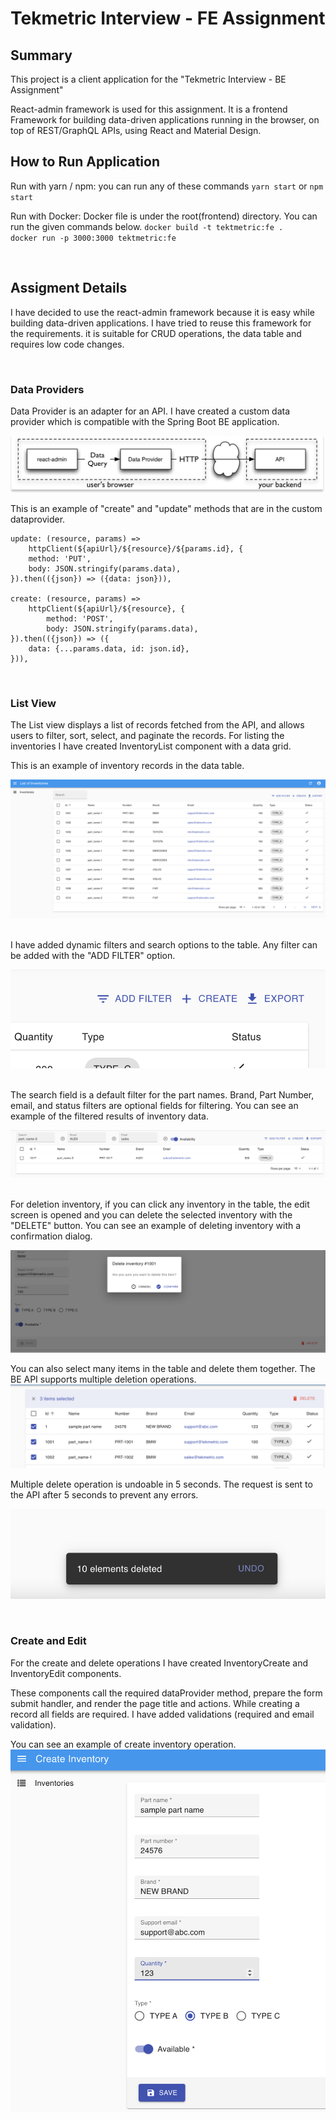 # Tekmetric Interview - FE Assignment

## Summary
This project is a client application for the "Tekmetric Interview - BE Assignment"

React-admin framework is used for this assignment.
It is a frontend Framework for building data-driven applications running in the browser, on top of REST/GraphQL APIs, using React and Material Design.

## How to Run Application
Run with yarn / npm:
you can run any of these commands `yarn start` or `npm start`

Run with Docker:
Docker file is under the root(frontend) directory. You can run the given commands below.
`docker build -t tektmetric:fe .` <br> `docker run -p 3000:3000 tektmetric:fe`

<br>

## Assigment Details
I have decided to use the react-admin framework because it is easy while building data-driven applications.
I have tried to reuse this framework for the requirements. it is suitable for CRUD operations, the data table and requires low code changes.

<br>

### Data Providers
Data Provider is an adapter for an API. I have created a custom data provider which is compatible with the Spring Boot BE application.

![img.png](images/adapter.png)


This is an example of "create" and "update" methods that are in the custom dataprovider.

````
update: (resource, params) =>
    httpClient(${apiUrl}/${resource}/${params.id}, {
    method: 'PUT',
    body: JSON.stringify(params.data),
}).then(({json}) => ({data: json})),

create: (resource, params) =>
    httpClient(${apiUrl}/${resource}, {
        method: 'POST',
        body: JSON.stringify(params.data),
}).then(({json}) => ({
    data: {...params.data, id: json.id},
})),
````
<br>

### List View
The List view displays a list of records fetched from the API, and allows users to filter, sort, select, and paginate the records.
For listing the inventories I have created InventoryList component with a data grid.

This is an example of inventory records in the data table.

![img.png](images/list.png)

<br>
I have added dynamic filters and search options to the table. Any filter can be added with the "ADD FILTER" option.

![img.png](images/filters.png)

<br>
The search field is a default filter for the part names. Brand, Part Number, email, and status filters are optional fields for filtering.
You can see an example of the filtered results of inventory data.

![img.png](images/filteredResults.png)

<br>
For deletion inventory, if you can click any inventory in the table, the edit screen is opened and you can delete the selected inventory with the "DELETE" button.
You can see an example of deleting inventory with a confirmation dialog.

![img.png](images/delete.png)

You can also select many items in the table and delete them together. The BE API supports multiple deletion operations.
![img.png](images/deleteMany.png)

Multiple delete operation is undoable in 5 seconds. The request is sent to the API after 5 seconds to prevent any errors.

![img.png](images/deleteUndo.png)

<br>

### Create and Edit
For the create and delete operations I have created InventoryCreate and InventoryEdit components.

These components call the required dataProvider method, prepare the form submit handler, and render the page title and actions.
While creating a record all fields are required. I have added validations (required and email validation).

You can see an example of create inventory operation.
![img.png](images/createEdit.png)
